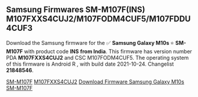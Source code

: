 <h2>Samsung Firmwares SM-M107F(INS) M107FXXS4CUJ2/M107FODM4CUF5/M107FDDU4CUF3</h2>
Download the Samsung firmware for the ✅ <strong>Samsung Galaxy M10s </strong> ⭐ <strong>SM-M107F</strong> with product code <strong>INS</strong> <strong> from India</strong>. This firmware has version number PDA <strong>M107FXXS4CUJ2</strong> and CSC M107FODM4CUF5. The operating system of this firmware is Android R , with build date 2021-10-24. Changelist <strong>21848546</strong>.


[SM-M107F](https://samfirm.shop/samsung/model/SM-M107F)
[M107FXXS4CUJ2](https://samfirm.shop/samsung/pda/M107FXXS4CUJ2)
[Download Firmware Samsung Galaxy M10s SM-M107F](https://samfirm.shop/samsung/firmware/467834)
